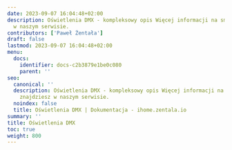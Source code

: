 ```yaml
---
date: 2023-09-07 16:04:48+02:00
description: Oświetlenia DMX - kompleksowy opis Więcej informacji na smart home znajdziesz
  w naszym serwisie.
contributors: ['Paweł Żentała']
draft: false
lastmod: 2023-09-07 16:04:48+02:00
menu:
  docs:
    identifier: docs-c2b3879e1be0c080
    parent: ''
seo:
  canonical: ''
  description: Oświetlenia DMX - kompleksowy opis Więcej informacji na smart home
    znajdziesz w naszym serwisie.
  noindex: false
  title: Oświetlenia DMX | Dokumentacja - ihome.zentala.io
summary: ''
title: Oświetlenia DMX
toc: true
weight: 800
---
```



